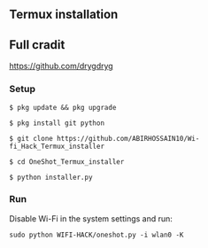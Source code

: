 ## Termux installation 

## Full cradit

https://github.com/drygdryg

### Setup
```
$ pkg update && pkg upgrade

$ pkg install git python

$ git clone https://github.com/ABIRHOSSAIN10/Wi-fi_Hack_Termux_installer

$ cd OneShot_Termux_installer

$ python installer.py

```
### Run
Disable Wi-Fi in the system settings and run:
```
sudo python WIFI-HACK/oneshot.py -i wlan0 -K
```
